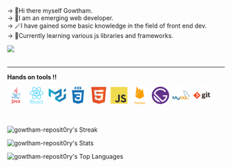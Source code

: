 -> 👋Hi there myself Gowtham.  
-> 🧠I am an emerging web developer.  
-> 🪄I have gained some basic knowledge in the field of front end dev.  
-> 🎯Currently learning various js libraries and frameworks.  
<div id="header" align="flex-start">
  <img src="https://media.giphy.com/media/M9gbBd9nbDrOTu1Mqx/giphy.gif" width="100"/>
</div>  
<br/>
<hr/>

<b>Hands on tools !!</b>
<br/>
<div>
  <img src="https://github.com/devicons/devicon/blob/master/icons/java/java-original-wordmark.svg" title="Java" alt="Java" width="40" height="40"/>&nbsp;<t/>
  <img src="https://github.com/devicons/devicon/blob/master/icons/react/react-original-wordmark.svg" title="React" alt="React" width="40" height="40"/>&nbsp;<t/>
  <img src="https://github.com/devicons/devicon/blob/master/icons/materialui/materialui-original.svg" title="Material UI" alt="Material UI" width="40" height="40"/>&nbsp;<t/>
  <img src="https://github.com/devicons/devicon/blob/master/icons/css3/css3-plain-wordmark.svg"  title="CSS3" alt="CSS" width="40" height="40"/>&nbsp;<t/>
  <img src="https://github.com/devicons/devicon/blob/master/icons/html5/html5-original.svg" title="HTML5" alt="HTML" width="40" height="40"/>&nbsp;<t/>
  <img src="https://github.com/devicons/devicon/blob/master/icons/javascript/javascript-original.svg" title="JavaScript" alt="JavaScript" width="40" height="40"/>&nbsp;<t/>
  <img src="https://github.com/devicons/devicon/blob/master/icons/firebase/firebase-plain-wordmark.svg" title="Firebase" alt="Firebase" width="40" height="40"/>&nbsp;<t/>
  <img src="https://github.com/devicons/devicon/blob/master/icons/gatsby/gatsby-original.svg" title="Gatsby"  alt="Gatsby" width="40" height="40"/>&nbsp;<t/>
  <img src="https://github.com/devicons/devicon/blob/master/icons/mysql/mysql-original-wordmark.svg" title="MySQL"  alt="MySQL" width="40" height="40"/>&nbsp;<t/>
  <img src="https://github.com/devicons/devicon/blob/master/icons/git/git-original-wordmark.svg" title="Git" **alt="Git" width="40" height="40"/>&nbsp;
</div> <br/><br/>

![gowtham-reposit0ry's Streak](https://github-readme-streak-stats.herokuapp.com/?user=gowtham-reposit0ry&theme=vue-dark&hide_border=false)

![gowtham-reposit0ry's Stats](https://github-readme-stats.vercel.app/api?username=gowtham-reposit0ry&theme=vue-dark&show_icons=true&hide_border=false&count_private=true)

![gowtham-reposit0ry's Top Languages](https://github-readme-stats.vercel.app/api/top-langs/?username=gowtham-reposit0ry&theme=vue-dark&show_icons=true&hide_border=false&layout=compact)

<img src="https://komarev.com/ghpvc/?username=gowtham-reposit0ry&style=flat-square&color=blue" alt=""/>
